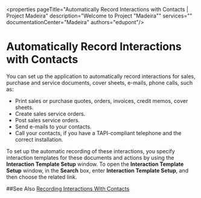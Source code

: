 <properties
                pageTitle="Automatically Record Interactions with Contacts | Project Madeira" 
                description="Welcome to Project "Madeira"" 
                services="" 
                documentationCenter="Madeira"
                authors="edupont"/>

# Automatically Record Interactions with Contacts
You can set up the application to automatically record interactions for sales, purchase and service documents, cover sheets, e-mails, phone calls, such as:

* Print sales or purchase quotes, orders, invoices, credit memos, cover sheets.
* Create sales service orders.
* Post sales service orders.
* Send e-mails to your contacts.
* Call your contacts, if you have a TAPI-compliant telephone and the correct installation.

To set up the automatic recording of these interactions, you specify interaction templates for these documents and actions by using the **Interaction Template Setup** window. To open the **Interaction Template Setup** window, in the **Search** box, enter **Interaction Template Setup**, and then choose the related link.

##See Also
[Recording Interactions With Contacts](marketing-interactions.md)  
